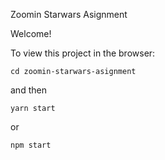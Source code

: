 Zoomin Starwars Asignment

Welcome! 

To view this project in the browser:
```
cd zoomin-starwars-asignment
```

and then

```
yarn start
```

or 

```
npm start
```

